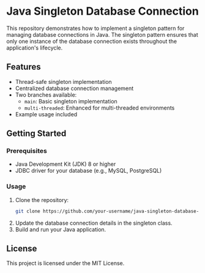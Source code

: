 # Java Singleton Database Connection

This repository demonstrates how to implement a singleton pattern for managing database connections in Java. The singleton pattern ensures that only one instance of the database connection exists throughout the application's lifecycle.

## Features

- Thread-safe singleton implementation
- Centralized database connection management
- Two branches available:
    - `main`: Basic singleton implementation
    - `multi-threaded`: Enhanced for multi-threaded environments
- Example usage included

## Getting Started

### Prerequisites

- Java Development Kit (JDK) 8 or higher
- JDBC driver for your database (e.g., MySQL, PostgreSQL)

### Usage

1. Clone the repository:
    ```sh
    git clone https://github.com/your-username/java-singleton-database-connection.git
    ```
2. Update the database connection details in the singleton class.
3. Build and run your Java application.


## License

This project is licensed under the MIT License.